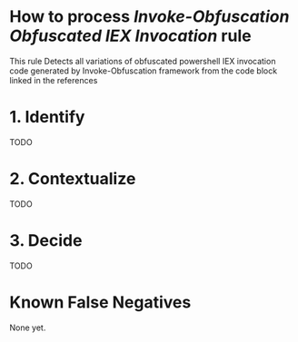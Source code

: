 # How to process *Invoke-Obfuscation Obfuscated IEX Invocation* rule
This rule Detects all variations of obfuscated powershell IEX invocation code generated by Invoke-Obfuscation framework from the code block linked in the references

# 1. Identify
TODO

# 2. Contextualize
TODO

# 3. Decide
TODO

# Known False Negatives
None yet.
